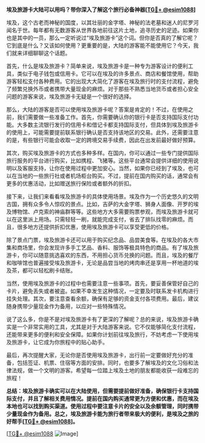 **埃及旅游卡大陆可以用吗？带你深入了解这个旅行必备神器[[TG💪+ @esim1088](https://t.me/s/esim1088)]**

埃及，这个古老而神秘的国度，以其壮丽的金字塔、神秘的法老墓和迷人的尼罗河闻名于世。每年都有无数游客从世界各地前往这片土地，追寻历史的足迹。如果你也是其中的一员，那么一定听说过“埃及旅游卡”这个词。但你是否真的了解它呢？它到底是什么？又该如何使用？更重要的是，大陆的游客能不能使用它？今天，我们就来详细聊聊这个话题。

首先，什么是埃及旅游卡？简单来说，埃及旅游卡是一种专为游客设计的便利工具，类似于电子钱包或信用卡。它可以在埃及的许多景点、商店和餐馆使用，帮助游客轻松支付各种费用。它的出现大大简化了游客在埃及旅行时的支付流程，避免了频繁兑换外币或者携带大量现金的麻烦。对于那些不熟悉当地货币或者担心安全问题的游客来说，埃及旅游卡无疑是一个很好的选择。

那么，大陆的游客是否可以使用埃及旅游卡呢？答案是肯定的！不过，在使用之前，我们需要做一些准备工作。首先，你需要确认你的银行卡是否支持国际支付功能。大多数主流银行发行的信用卡和借记卡都支持国际支付，但具体到埃及旅游卡的使用上，可能需要提前联系银行确认是否支持该地区的交易。此外，还需要注意的是，有些银行可能会收取一定的跨境交易手续费，因此在出发前最好做好预算。

其次，购买埃及旅游卡的方式也多种多样。在国内，你可以通过一些专门提供国际旅行服务的平台进行购买，比如携程、飞猪等。这些平台通常会提供详细的使用说明以及客服支持，让你在使用过程中更加安心。当然，如果你已经到了埃及，也可以在当地的一些旅行社或者机场柜台购买。不过，提前在国内购买的话，通常会有更多的优惠活动，比如赠送旅行保险或者额外的折扣。

接下来，让我们来看看埃及旅游卡的具体使用场景。埃及作为一个历史悠久的文明古国，拥有众多令人惊叹的景点。比如，吉萨的大金字塔、狮身人面像、开罗的埃及博物馆、卢克索的神庙群等等。这些地方大多需要购票参观，而埃及旅游卡就可以在这里派上用场。只需轻轻一刷，就能完成支付，省去了排队找零的麻烦。而且，很多地方还提供折扣优惠，使用埃及旅游卡可以享受更低的价格。

除了景点门票，埃及旅游卡还可以用于购买纪念品、品尝美食等。在埃及的各大市集和商场里，你会发现许多手工艺品、香料、服饰等极具特色的商品。有了埃及旅游卡，你可以随意挑选喜欢的东西，不用担心货币兑换的问题。而且，埃及的餐厅和咖啡馆也普遍接受埃及旅游卡，无论是品尝当地的烤肉串还是享用一杯地道的埃及茶，都可以轻松刷卡结账。

当然，使用埃及旅游卡的过程中也需要注意一些事项。首先，要妥善保管好自己的卡片，避免丢失或者被盗。如果不幸发生这种情况，一定要及时联系发卡机构进行挂失处理。其次，要注意查看余额，确保有足够的资金支付各项费用。最后，建议随身携带少量现金作为备用，以应对一些特殊情况。

说了这么多，你是不是对埃及旅游卡有了更深的了解呢？总的来说，埃及旅游卡确实是一个非常实用的工具，尤其是对于大陆游客来说。它不仅能够简化支付流程，还能带来更多的便利和安全保障。如果你计划前往埃及旅行，不妨考虑一下使用埃及旅游卡，让它成为你旅程中的贴心助手。

最后，再次提醒大家，无论你是否使用埃及旅游卡，出行前一定要做好充分的准备，包括签证、机票、住宿等方面的安排。同时，也要多了解埃及的文化习俗和法律法规，做一个文明的游客。希望每一位踏上埃及土地的朋友都能收获一段难忘的旅程！

**总结：埃及旅游卡确实可以在大陆使用，但需要提前做好准备，确保银行卡支持国际支付，并且了解相关费用情况。提前在国内购买通常更为方便和优惠，而在埃及本地也可以找到购买渠道。使用过程中要注意卡片的安全以及余额管理，同时携带少量现金作为备用。总之，埃及旅游卡能为旅行者带来极大的便利，是埃及之旅的好帮手[[TG💪+ @esim1088](https://t.me/s/esim1088)]。**

[[TG💪+ @esim1088](https://t.me/s/esim1088) ![Image](https://i.postimg.cc/4NQfJmqS/Snipaste-2025-05-13-00-14-12.png)]